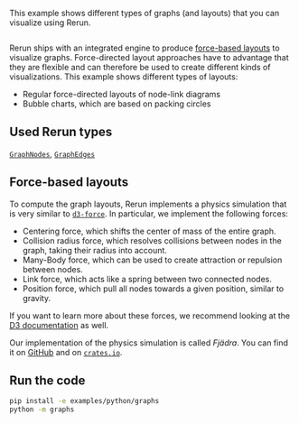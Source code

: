 <!--[metadata]
title = "Graphs"
tags = ["Graph", "Layout", "Node-link diagrams", "Bubble charts"]
thumbnail = "https://static.rerun.io/graphs/c1070214bed5e50c9e7d452835f32759b991383e/480w.png"
thumbnail_dimensions = [480, 480]
channel = "main"
-->

This example shows different types of graphs (and layouts) that you can visualize using Rerun.

<picture>
  <img src="https://static.rerun.io/graphs/c1070214bed5e50c9e7d452835f32759b991383e/full.png" alt="">
  <source media="(max-width: 480px)" srcset="https://static.rerun.io/graphs/c1070214bed5e50c9e7d452835f32759b991383e/480w.png">
  <source media="(max-width: 768px)" srcset="https://static.rerun.io/graphs/c1070214bed5e50c9e7d452835f32759b991383e/768w.png">
  <source media="(max-width: 1024px)" srcset="https://static.rerun.io/graphs/c1070214bed5e50c9e7d452835f32759b991383e/1024w.png">
  <source media="(max-width: 1200px)" srcset="https://static.rerun.io/graphs/c1070214bed5e50c9e7d452835f32759b991383e/1200w.png">
</picture>

Rerun ships with an integrated engine to produce [force-based layouts](https://en.wikipedia.org/wiki/Force-directed_graph_drawing) to visualize graphs.
Force-directed layout approaches have to advantage that they are flexible and can therefore be used to create different kinds of visualizations.
This example shows different types of layouts:

* Regular force-directed layouts of node-link diagrams
* Bubble charts, which are based on packing circles

## Used Rerun types

[`GraphNodes`](https://www.rerun.io/docs/reference/types/archetypes/graph_nodes),
[`GraphEdges`](https://www.rerun.io/docs/reference/types/archetypes/graph_edges)

## Force-based layouts

To compute the graph layouts, Rerun implements a physics simulation that is very similar to [`d3-force`](https://d3js.org/d3-force). In particular, we implement the following forces:

* Centering force, which shifts the center of mass of the entire graph.
* Collision radius force, which resolves collisions between nodes in the graph, taking their radius into account.
* Many-Body force, which can be used to create attraction or repulsion between nodes.
* Link force, which acts like a spring between two connected nodes.
* Position force, which pull all nodes towards a given position, similar to gravity.

If you want to learn more about these forces, we recommend looking at the [D3 documentation](https://d3js.org/d3-force) as well.

Our implementation of the physics simulation is called _Fjädra_. You can find it on [GitHub](https://github.com/grtlr/fjadra) and on [`crates.io`](https://crates.io/crates/fjadra).

## Run the code

```bash
pip install -e examples/python/graphs
python -m graphs
```


